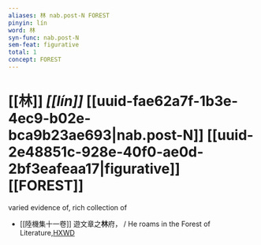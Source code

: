 ```yaml
---
aliases: 林 nab.post-N FOREST
pinyin: lín
word: 林
syn-func: nab.post-N
sem-feat: figurative
total: 1
concept: FOREST 
---
```

# [[林]] *[[lín]]*  [[uuid-fae62a7f-1b3e-4ec9-b02e-bca9b23ae693|nab.post-N]] [[uuid-2e48851c-928e-40f0-ae0d-2bf3eafeaa17|figurative]] [[FOREST]]
varied evidence of, rich collection of
 - [[陸機集十一卷]] 遊文章之**林**府， / He roams in the Forest of Literature,[HXWD](https://hxwd.org/textview.html?location=CH2b1575_CHANT_001-2a.12)